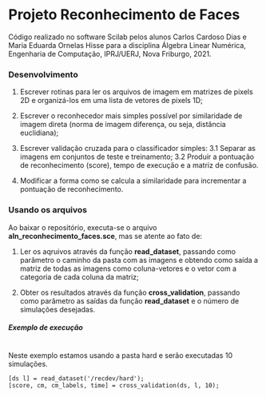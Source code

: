 # Projeto Reconhecimento de Faces

Código realizado no software Scilab pelos alunos Carlos Cardoso Dias e Maria Eduarda Ornelas Hisse para a disciplina Álgebra Linear Numérica, Engenharia de Computação, IPRJ/UERJ, Nova Friburgo, 2021.

### Desenvolvimento

1. Escrever rotinas para ler os arquivos de imagem em matrizes de pixels 2D e organizá-los em uma lista de vetores de pixels 1D;

2. Escrever o reconhecedor mais simples possível por similaridade de imagem direta (norma de imagem
  diferença, ou seja, distância euclidiana);

3. Escrever validação cruzada para o classificador simples:
  3.1 Separar as imagens em conjuntos de teste e treinamento;
  3.2 Produir a pontuação de reconhecimento (score), tempo de execução e a matriz de confusão.

4. Modificar a forma como se calcula a similaridade para incrementar a pontuação de reconhecimento.

### Usando os arquivos
  
  Ao baixar o repositório, executa-se o arquivo **aln_reconhecimento_faces.sce**, mas se atente ao fato de:

1. Ler os aqruivos através da função **read_dataset**, passando como parâmetro o caminho da pasta com as imagens e obtendo como saída a matriz de todas as imagens como coluna-vetores e o vetor com a categoria de cada coluna da matriz;

2. Obter os resultados através da função **cross_validation**, passando como parâmetro as saídas da função **read_dataset** e o número de simulações desejadas.

##### Exemplo de execução
# 
Neste exemplo estamos usando a pasta hard e serão executadas 10 simulações.

    [ds l] = read_dataset('/recdev/hard');
    [score, cm, cm_labels, time] = cross_validation(ds, l, 10);

